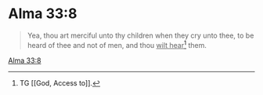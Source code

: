 # Alma 33:8

> Yea, thou art merciful unto thy children when they cry unto thee, to be heard of thee and not of men, and thou <u>wilt hear</u>[^a] them.

[Alma 33:8](https://www.churchofjesuschrist.org/study/scriptures/bofm/alma/33?lang=eng&id=p8#p8)


[^a]: TG [[God, Access to]].
